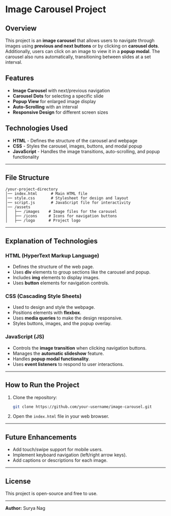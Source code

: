 # Image Carousel Project

## Overview
This project is an **image carousel** that allows users to navigate through images using **previous and next buttons** or by clicking on **carousel dots**. Additionally, users can click on an image to view it in a **popup modal**. The carousel also runs automatically, transitioning between slides at a set interval.

## Features
- **Image Carousel** with next/previous navigation
- **Carousel Dots** for selecting a specific slide
- **Popup View** for enlarged image display
- **Auto-Scrolling** with an interval
- **Responsive Design** for different screen sizes

## Technologies Used
- **HTML** - Defines the structure of the carousel and webpage
- **CSS** - Styles the carousel, images, buttons, and modal popup
- **JavaScript** - Handles the image transitions, auto-scrolling, and popup functionality

---

## File Structure
```
/your-project-directory
│── index.html      # Main HTML file
│── style.css       # Stylesheet for design and layout
│── script.js       # JavaScript file for interactivity
│── /assets        
│   ├── /images    # Image files for the carousel
│   ├── /icons     # Icons for navigation buttons
│   ├── /logo      # Project logo
```

---

## Explanation of Technologies
### HTML (HyperText Markup Language)
- Defines the structure of the web page.
- Uses **div** elements to group sections like the carousel and popup.
- Includes **img** elements to display images.
- Uses **button** elements for navigation controls.

### CSS (Cascading Style Sheets)
- Used to design and style the webpage.
- Positions elements with **flexbox**.
- Uses **media queries** to make the design responsive.
- Styles buttons, images, and the popup overlay.

### JavaScript (JS)
- Controls the **image transition** when clicking navigation buttons.
- Manages the **automatic slideshow** feature.
- Handles **popup modal functionality**.
- Uses **event listeners** to respond to user interactions.

---

## How to Run the Project
1. Clone the repository:
   ```bash
   git clone https://github.com/your-username/image-carousel.git
   ```
2. Open the `index.html` file in your web browser.

---

## Future Enhancements
- Add touch/swipe support for mobile users.
- Implement keyboard navigation (left/right arrow keys).
- Add captions or descriptions for each image.

---

## License
This project is open-source and free to use.

---

**Author:** Surya Nag

